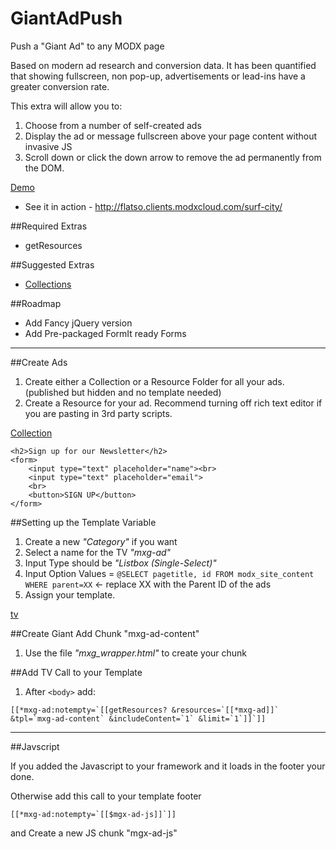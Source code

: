 # GiantAdPush
Push a "Giant Ad" to any MODX page

Based on modern ad research and conversion data. It has been quantified that showing fullscreen, non pop-up, advertisements or lead-ins have a greater conversion rate.

This extra will allow you to:

1. Choose from a number of self-created ads
2. Display the ad or message fullscreen above your page content without invasive JS
3. Scroll down or click the down arrow to remove the ad permanently from the DOM.

[Demo](demo-page.jpeg)

- See it in action - http://flatso.clients.modxcloud.com/surf-city/

##Required Extras

- getResources


##Suggested Extras

- [Collections](http://modx.com/extras/package/collections)


##Roadmap

- Add Fancy jQuery version
- Add Pre-packaged FormIt ready Forms


----

##Create Ads

1. Create either a Collection or a Resource Folder for all your ads. (published but hidden and no template needed)
2. Create a Resource for your ad. Recommend turning off rich text editor if you are pasting in 3rd party scripts.

[Collection](giant-collection.jpeg)

```
<h2>Sign up for our Newsletter</h2>
<form>
	<input type="text" placeholder="name"><br>
	<input type="text" placeholder="email">
	<br>
	<button>SIGN UP</button>
</form>	
```		

##Setting up the Template Variable

1. Create a new *"Category"* if you want
2. Select a name for the TV *"mxg-ad"*
3. Input Type should be *"Listbox (Single-Select)"*
4. Input Option Values = `@SELECT pagetitle, id FROM modx_site_content WHERE parent=XX` <- replace XX with the Parent ID of the ads
5. Assign your template.

[tv](giant-tv.jpeg)


##Create Giant Add Chunk "mxg-ad-content"

1. Use the file *"mxg_wrapper.html"* to create your chunk


##Add TV Call to your Template

1. After `<body>` add:

```
[[*mxg-ad:notempty=`[[getResources? &resources=`[[*mxg-ad]]` &tpl=`mxg-ad-content` &includeContent=`1` &limit=`1`]]`]]
```

----

##Javscript

If you added the Javascript to your framework and it loads in the footer your done. 

Otherwise add this call to your template footer

```[[*mxg-ad:notempty=`[[$mgx-ad-js]]`]]```

and Create a new JS chunk "mgx-ad-js"
